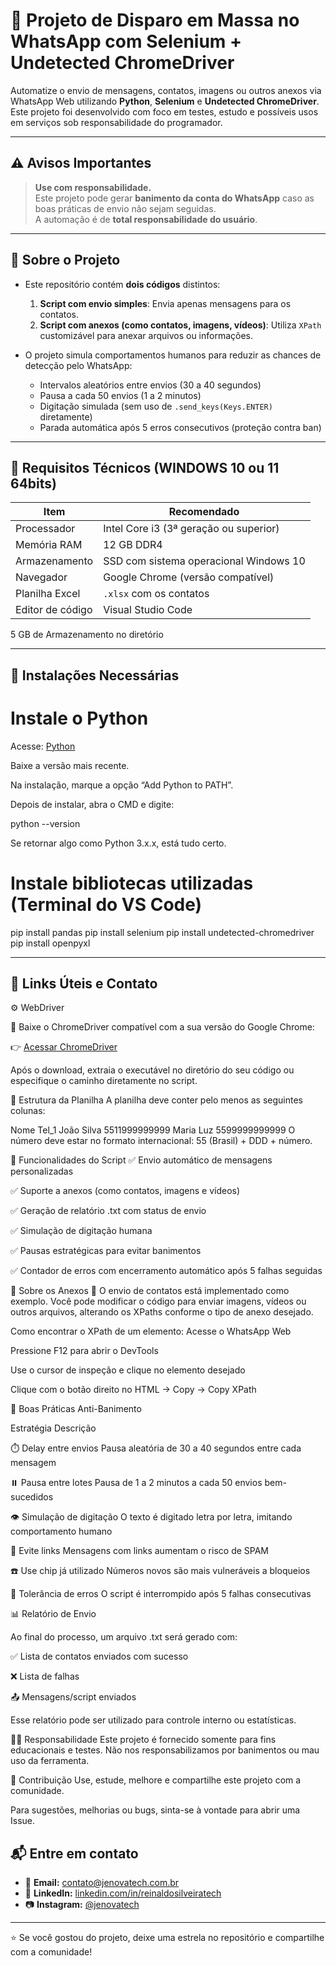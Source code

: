 ﻿# 💬 Projeto de Disparo em Massa no WhatsApp com Selenium + Undetected ChromeDriver

Automatize o envio de mensagens, contatos, imagens ou outros anexos via WhatsApp Web utilizando **Python**, **Selenium** e **Undetected ChromeDriver**. Este projeto foi desenvolvido com foco em testes, estudo e possíveis usos em serviços sob responsabilidade do programador.

---

## ⚠️ Avisos Importantes

> **Use com responsabilidade.**  
> Este projeto pode gerar **banimento da conta do WhatsApp** caso as boas práticas de envio não sejam seguidas.  
> A automação é de **total responsabilidade do usuário**.

---

## 📌 Sobre o Projeto

- Este repositório contém **dois códigos** distintos:
  1. **Script com envio simples**: Envia apenas mensagens para os contatos.
  2. **Script com anexos (como contatos, imagens, vídeos)**: Utiliza `XPath` customizável para anexar arquivos ou informações.

- O projeto simula comportamentos humanos para reduzir as chances de detecção pelo WhatsApp:
  - Intervalos aleatórios entre envios (30 a 40 segundos)
  - Pausa a cada 50 envios (1 a 2 minutos)
  - Digitação simulada (sem uso de `.send_keys(Keys.ENTER)` diretamente)
  - Parada automática após 5 erros consecutivos (proteção contra ban)

---

## 🧰 Requisitos Técnicos (WINDOWS 10 ou 11 64bits)

| Item                   | Recomendado                          |
|------------------------|--------------------------------------|
| Processador            | Intel Core i3 (3ª geração ou superior) |
| Memória RAM            | 12 GB DDR4                           |
| Armazenamento          | SSD com sistema operacional Windows 10|
| Navegador              | Google Chrome (versão compatível)    |
| Planilha Excel         | `.xlsx` com os contatos              |
| Editor de código       | Visual Studio Code                   |

5 GB de Armazenamento no diretório

---

## 🧪 Instalações Necessárias

# Instale o Python

Acesse: [Python](https://www.python.org/downloads/windows/)

Baixe a versão mais recente.

Na instalação, marque a opção “Add Python to PATH”.

Depois de instalar, abra o CMD e digite:

python --version

Se retornar algo como Python 3.x.x, está tudo certo.


# Instale bibliotecas utilizadas (Terminal do VS Code)

pip install pandas
pip install selenium
pip install undetected-chromedriver
pip install openpyxl

____________________________________________________________________________________________________________________________________________________________________________________________________________

## 📎 Links Úteis e Contato

⚙️ WebDriver

🔗 Baixe o ChromeDriver compatível com a sua versão do Google Chrome:

👉 [Acessar ChromeDriver](https://chromedriver.chromium.org/downloads)

Após o download, extraia o executável no diretório do seu código
ou especifique o caminho diretamente no script.

📄 Estrutura da Planilha
A planilha deve conter pelo menos as seguintes colunas:

Nome	Tel_1
João Silva	5511999999999
Maria Luz	5599999999999
O número deve estar no formato internacional: 55 (Brasil) + DDD + número.

🚀 Funcionalidades do Script
✅ Envio automático de mensagens personalizadas

✅ Suporte a anexos (como contatos, imagens e vídeos)

✅ Geração de relatório .txt com status de envio

✅ Simulação de digitação humana

✅ Pausas estratégicas para evitar banimentos

✅ Contador de erros com encerramento automático após 5 falhas seguidas

📎 Sobre os Anexos
📎 O envio de contatos está implementado como exemplo.
Você pode modificar o código para enviar imagens, vídeos ou outros arquivos, alterando os XPaths conforme o tipo de anexo desejado.

Como encontrar o XPath de um elemento:
Acesse o WhatsApp Web

Pressione F12 para abrir o DevTools

Use o cursor de inspeção e clique no elemento desejado

Clique com o botão direito no HTML → Copy → Copy XPath

🧠 Boas Práticas Anti-Banimento

Estratégia	Descrição

⏱️ Delay entre envios	Pausa aleatória de 30 a 40 segundos entre cada mensagem

⏸️ Pausa entre lotes	Pausa de 1 a 2 minutos a cada 50 envios bem-sucedidos

👁️ Simulação de digitação	O texto é digitado letra por letra, imitando comportamento humano

🚫 Evite links	Mensagens com links aumentam o risco de SPAM

☎️ Use chip já utilizado	Números novos são mais vulneráveis a bloqueios

🛑 Tolerância de erros	O script é interrompido após 5 falhas consecutivas

📊 Relatório de Envio


Ao final do processo, um arquivo .txt será gerado com:

✅ Lista de contatos enviados com sucesso

❌ Lista de falhas

📤 Mensagens/script enviados

Esse relatório pode ser utilizado para controle interno ou estatísticas.

👨‍💻 Responsabilidade
Este projeto é fornecido somente para fins educacionais e testes.
Não nos responsabilizamos por banimentos ou mau uso da ferramenta.

🤝 Contribuição
Use, estude, melhore e compartilhe este projeto com a comunidade.

Para sugestões, melhorias ou bugs, sinta-se à vontade para abrir uma Issue.

## 📬 Entre em contato

- 📧 **Email:** [contato@jenovatech.com.br](mailto:contato@jenovatech.com.br)  
- 🔗 **LinkedIn:** [linkedin.com/in/reinaldosilveiratech](https://www.linkedin.com/in/reinaldosilveiratech)  
- 📷 **Instagram:** [@jenovatech](https://www.instagram.com/jenovatech/?igsh=MW9zaGsyNGMzazgycA%3D%3D)

---

⭐ Se você gostou do projeto, deixe uma estrela no repositório e compartilhe com a comunidade!

